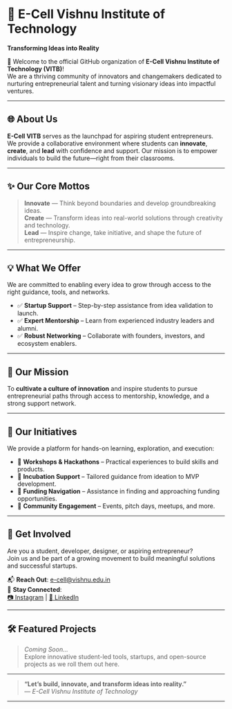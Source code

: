 # 🌟 E-Cell Vishnu Institute of Technology  
**Transforming Ideas into Reality**  

🚀 Welcome to the official GitHub organization of **E-Cell Vishnu Institute of Technology (VITB)**!  
We are a thriving community of innovators and changemakers dedicated to nurturing entrepreneurial talent and turning visionary ideas into impactful ventures.

---

## 🌐 About Us  
**E-Cell VITB** serves as the launchpad for aspiring student entrepreneurs.  
We provide a collaborative environment where students can **innovate**, **create**, and **lead** with confidence and support. Our mission is to empower individuals to build the future—right from their classrooms.

---

## ✨ Our Core Mottos  
> **Innovate** — Think beyond boundaries and develop groundbreaking ideas.  
> **Create** — Transform ideas into real-world solutions through creativity and technology.  
> **Lead** — Inspire change, take initiative, and shape the future of entrepreneurship.

---

## 💡 What We Offer  
We are committed to enabling every idea to grow through access to the right guidance, tools, and networks.

- ✅ **Startup Support** – Step-by-step assistance from idea validation to launch.  
- ✅ **Expert Mentorship** – Learn from experienced industry leaders and alumni.  
- ✅ **Robust Networking** – Collaborate with founders, investors, and ecosystem enablers.

---

## 🎯 Our Mission  
To **cultivate a culture of innovation** and inspire students to pursue entrepreneurial paths through access to mentorship, knowledge, and a strong support network.

---

## 🚀 Our Initiatives  
We provide a platform for hands-on learning, exploration, and execution:

- 🔹 **Workshops & Hackathons** – Practical experiences to build skills and products.  
- 🔹 **Incubation Support** – Tailored guidance from ideation to MVP development.  
- 🔹 **Funding Navigation** – Assistance in finding and approaching funding opportunities.  
- 🔹 **Community Engagement** – Events, pitch days, meetups, and more.

---

## 🤝 Get Involved  
Are you a student, developer, designer, or aspiring entrepreneur?  
Join us and be part of a growing movement to build meaningful solutions and successful startups.

📬 **Reach Out**: [e-cell@vishnu.edu.in](mailto:e-cell@vishnu.edu.in)  
📲 **Stay Connected**:  
[📷 Instagram](https://www.instagram.com/ecell_vitb/) | [💼 LinkedIn](https://www.linkedin.com/company/ecellvitb)

---

## 🛠️ Featured Projects  
> _Coming Soon..._  
Explore innovative student-led tools, startups, and open-source projects as we roll them out here.

---

> **“Let’s build, innovate, and transform ideas into reality.”**  
> — _E-Cell Vishnu Institute of Technology_

---
